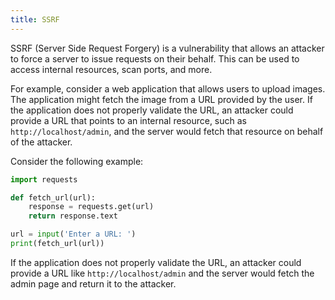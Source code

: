 ```yaml
---
title: SSRF
---
```


SSRF (Server Side Request Forgery) is a vulnerability that allows an attacker to force a server to issue requests on their behalf. This can be used to access internal resources, scan ports, and more.

For example, consider a web application that allows users to upload images. The application might fetch the image from a URL provided by the user. If the application does not properly validate the URL, an attacker could provide a URL that points to an internal resource, such as `http://localhost/admin`, and the server would fetch that resource on behalf of the attacker.

Consider the following example:

```python
import requests

def fetch_url(url):
    response = requests.get(url)
    return response.text

url = input('Enter a URL: ')
print(fetch_url(url))
```

If the application does not properly validate the URL, an attacker could provide a URL like `http://localhost/admin` and the server would fetch the admin page and return it to the attacker.
